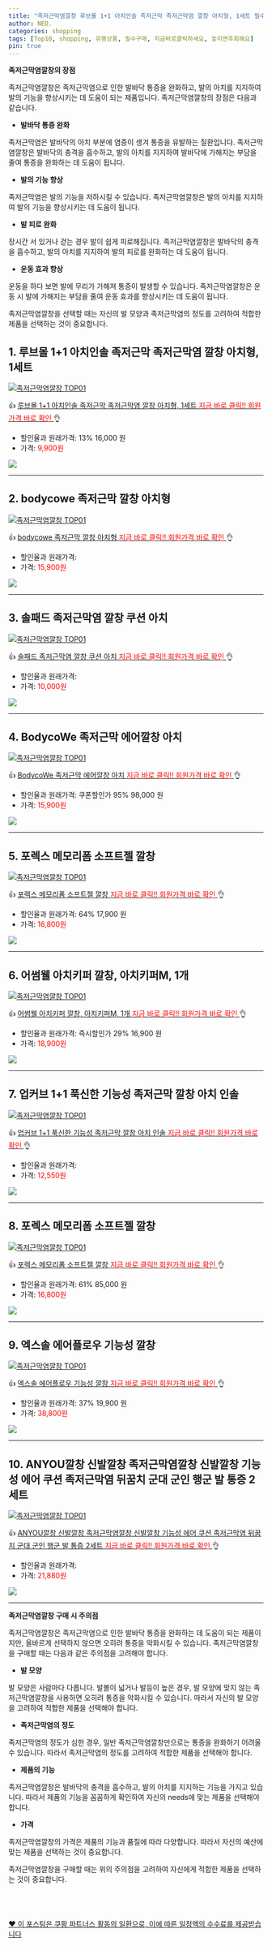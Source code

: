 ```yaml
---
title: "족저근막염깔창 루브몰 1+1 아치인솔 족저근막 족저근막염 깔창 아치형, 1세트 필수 필요 추천 제품 비교 최저 가격 비교 장점 구매 후기 구매평"
author: NEO.
categories: shopping
tags: [Top10, shopping, 유행상품, 필수구매, 지금바로클릭하세요, 놓치면후회해요]
pin: true
---
```

**족저근막염깔창의 장점**

족저근막염깔창은 족저근막염으로 인한 발바닥 통증을 완화하고, 발의 아치를 지지하여 발의 기능을 향상시키는 데 도움이 되는 제품입니다. 족저근막염깔창의 장점은 다음과 같습니다.

* **발바닥 통증 완화**

족저근막염은 발바닥의 아치 부분에 염증이 생겨 통증을 유발하는 질환입니다. 족저근막염깔창은 발바닥의 충격을 흡수하고, 발의 아치를 지지하여 발바닥에 가해지는 부담을 줄여 통증을 완화하는 데 도움이 됩니다.

* **발의 기능 향상**

족저근막염은 발의 기능을 저하시킬 수 있습니다. 족저근막염깔창은 발의 아치를 지지하여 발의 기능을 향상시키는 데 도움이 됩니다.

* **발 피로 완화**

장시간 서 있거나 걷는 경우 발이 쉽게 피로해집니다. 족저근막염깔창은 발바닥의 충격을 흡수하고, 발의 아치를 지지하여 발의 피로를 완화하는 데 도움이 됩니다.

* **운동 효과 향상**

운동을 하다 보면 발에 무리가 가해져 통증이 발생할 수 있습니다. 족저근막염깔창은 운동 시 발에 가해지는 부담을 줄여 운동 효과를 향상시키는 데 도움이 됩니다.

족저근막염깔창을 선택할 때는 자신의 발 모양과 족저근막염의 정도를 고려하여 적합한 제품을 선택하는 것이 중요합니다.

   

## 1. 루브몰 1+1 아치인솔 족저근막 족저근막염 깔창 아치형, 1세트

[![족저근막염깔창 TOP01](https://thumbnail6.coupangcdn.com/thumbnails/remote/490x490ex/image/vendor_inventory/431c/141ac49c2e30406299c6b5a31c0446bd7fb899d7d8512e978be0ac93dd08.jpg)](https://link.coupang.com/re/AFFSDP?lptag=AF3617701&subid=GithubCoopas&pageKey=7656161696&traceid=V0-153&itemId=20384429756&vendorItemId=87467544165)


👍 [루브몰 1+1 아치인솔 족저근막 족저근막염 깔창 아치형, 1세트 <font color=red> 지금 바로 클릭!! 회원가격 바로 확인 </font> ](https://link.coupang.com/re/AFFSDP?lptag=AF3617701&subid=GithubCoopas&pageKey=7656161696&traceid=V0-153&itemId=20384429756&vendorItemId=87467544165) 👌 


- 할인율과 원래가격: 13%  16,000   원
- 가격: <span style='color:red'>9,900원</span>

[![](/discount_price.png)](https://link.coupang.com/re/AFFSDP?lptag=AF3617701&subid=GithubCoopas&pageKey=7656161696&traceid=V0-153&itemId=20384429756&vendorItemId=87467544165)

---


   

## 2. bodycowe 족저근막 깔창 아치형

[![족저근막염깔창 TOP01](https://thumbnail10.coupangcdn.com/thumbnails/remote/490x490ex/image/vendor_inventory/6f14/f473cb0e06170ad32596c9194a531bf59962f87ede6e521450553ee7597e.png)](https://link.coupang.com/re/AFFSDP?lptag=AF3617701&subid=GithubCoopas&pageKey=7602350448&traceid=V0-153&itemId=20113976152&vendorItemId=86589513801)


👍 [bodycowe 족저근막 깔창 아치형 <font color=red> 지금 바로 클릭!! 회원가격 바로 확인 </font> ](https://link.coupang.com/re/AFFSDP?lptag=AF3617701&subid=GithubCoopas&pageKey=7602350448&traceid=V0-153&itemId=20113976152&vendorItemId=86589513801) 👌 


- 할인율과 원래가격: 
- 가격: <span style='color:red'>15,900원</span>

[![](/discount_price.png)](https://link.coupang.com/re/AFFSDP?lptag=AF3617701&subid=GithubCoopas&pageKey=7602350448&traceid=V0-153&itemId=20113976152&vendorItemId=86589513801)

---


   

## 3. 솔패드 족저근막염 깔창 쿠션 아치

[![족저근막염깔창 TOP01](https://thumbnail7.coupangcdn.com/thumbnails/remote/490x490ex/image/vendor_inventory/a40a/6fcaadc9b59b7faec16a45d981f643e92854708c9b3fe23de131039f3570.jpg)](https://link.coupang.com/re/AFFSDP?lptag=AF3617701&subid=GithubCoopas&pageKey=7721759096&traceid=V0-153&itemId=20725691592&vendorItemId=87796268725)


👍 [솔패드 족저근막염 깔창 쿠션 아치 <font color=red> 지금 바로 클릭!! 회원가격 바로 확인 </font> ](https://link.coupang.com/re/AFFSDP?lptag=AF3617701&subid=GithubCoopas&pageKey=7721759096&traceid=V0-153&itemId=20725691592&vendorItemId=87796268725) 👌 


- 할인율과 원래가격: 
- 가격: <span style='color:red'>10,000원</span>

[![](/discount_price.png)](https://link.coupang.com/re/AFFSDP?lptag=AF3617701&subid=GithubCoopas&pageKey=7721759096&traceid=V0-153&itemId=20725691592&vendorItemId=87796268725)

---


   

## 4. BodycoWe 족저근막 에어깔창 아치

[![족저근막염깔창 TOP01](https://thumbnail6.coupangcdn.com/thumbnails/remote/490x490ex/image/vendor_inventory/79ca/a7a4a8fb48ec82f3431ed3ca665ce6824e3f5526469facb3b62e14d27734.png)](https://link.coupang.com/re/AFFSDP?lptag=AF3617701&subid=GithubCoopas&pageKey=7550008903&traceid=V0-153&itemId=19479682692&vendorItemId=86589778961)


👍 [BodycoWe 족저근막 에어깔창 아치 <font color=red> 지금 바로 클릭!! 회원가격 바로 확인 </font> ](https://link.coupang.com/re/AFFSDP?lptag=AF3617701&subid=GithubCoopas&pageKey=7550008903&traceid=V0-153&itemId=19479682692&vendorItemId=86589778961) 👌 


- 할인율과 원래가격: 쿠폰할인가 95%  98,000   원
- 가격: <span style='color:red'>15,900원</span>

[![](/discount_price.png)](https://link.coupang.com/re/AFFSDP?lptag=AF3617701&subid=GithubCoopas&pageKey=7550008903&traceid=V0-153&itemId=19479682692&vendorItemId=86589778961)

---


   

## 5. 포렉스 메모리폼 소프트젤 깔창

[![족저근막염깔창 TOP01](https://thumbnail8.coupangcdn.com/thumbnails/remote/490x490ex/image/retail/images/6003947478340719-e6fcdd16-485e-42c9-a4a9-34c65e5726e6.jpg)](https://link.coupang.com/re/AFFSDP?lptag=AF3617701&subid=GithubCoopas&pageKey=183741239&traceid=V0-153&itemId=526147104&vendorItemId=4365828789)


👍 [포렉스 메모리폼 소프트젤 깔창 <font color=red> 지금 바로 클릭!! 회원가격 바로 확인 </font> ](https://link.coupang.com/re/AFFSDP?lptag=AF3617701&subid=GithubCoopas&pageKey=183741239&traceid=V0-153&itemId=526147104&vendorItemId=4365828789) 👌 


- 할인율과 원래가격: 64%  17,900   원
- 가격: <span style='color:red'>16,800원</span>

[![](/discount_price.png)](https://link.coupang.com/re/AFFSDP?lptag=AF3617701&subid=GithubCoopas&pageKey=183741239&traceid=V0-153&itemId=526147104&vendorItemId=4365828789)

---


   

## 6. 어썸웰 아치키퍼 깔창, 아치키퍼M, 1개

[![족저근막염깔창 TOP01](https://thumbnail8.coupangcdn.com/thumbnails/remote/490x490ex/image/vendor_inventory/4bb1/a6e9563b67050255454ab619ae8343e71ffc71242cc833fcf799d0c09b22.png)](https://link.coupang.com/re/AFFSDP?lptag=AF3617701&subid=GithubCoopas&pageKey=7172950129&traceid=V0-153&itemId=18075218945&vendorItemId=85228320988)


👍 [어썸웰 아치키퍼 깔창, 아치키퍼M, 1개 <font color=red> 지금 바로 클릭!! 회원가격 바로 확인 </font> ](https://link.coupang.com/re/AFFSDP?lptag=AF3617701&subid=GithubCoopas&pageKey=7172950129&traceid=V0-153&itemId=18075218945&vendorItemId=85228320988) 👌 


- 할인율과 원래가격: 즉시할인가 29%  16,900   원
- 가격: <span style='color:red'>18,900원</span>

[![](/discount_price.png)](https://link.coupang.com/re/AFFSDP?lptag=AF3617701&subid=GithubCoopas&pageKey=7172950129&traceid=V0-153&itemId=18075218945&vendorItemId=85228320988)

---


   

## 7. 업커브 1+1 푹신한 기능성 족저근막 깔창 아치 인솔

[![족저근막염깔창 TOP01](https://thumbnail6.coupangcdn.com/thumbnails/remote/490x490ex/image/vendor_inventory/66d9/cabc231298a2007c07a527c8f4ba393f5a8cba104d01ef501acba226a003.jpg)](https://link.coupang.com/re/AFFSDP?lptag=AF3617701&subid=GithubCoopas&pageKey=7725908894&traceid=V0-153&itemId=20747463440&vendorItemId=87817818113)


👍 [업커브 1+1 푹신한 기능성 족저근막 깔창 아치 인솔 <font color=red> 지금 바로 클릭!! 회원가격 바로 확인 </font> ](https://link.coupang.com/re/AFFSDP?lptag=AF3617701&subid=GithubCoopas&pageKey=7725908894&traceid=V0-153&itemId=20747463440&vendorItemId=87817818113) 👌 


- 할인율과 원래가격: 
- 가격: <span style='color:red'>12,550원</span>

[![](/discount_price.png)](https://link.coupang.com/re/AFFSDP?lptag=AF3617701&subid=GithubCoopas&pageKey=7725908894&traceid=V0-153&itemId=20747463440&vendorItemId=87817818113)

---


   

## 8. 포렉스 메모리폼 소프트젤 깔창

[![족저근막염깔창 TOP01](https://thumbnail8.coupangcdn.com/thumbnails/remote/490x490ex/image/retail/images/6003947478340719-e6fcdd16-485e-42c9-a4a9-34c65e5726e6.jpg)](https://link.coupang.com/re/AFFSDP?lptag=AF3617701&subid=GithubCoopas&pageKey=183741239&traceid=V0-153&itemId=526147104&vendorItemId=4365828789)


👍 [포렉스 메모리폼 소프트젤 깔창 <font color=red> 지금 바로 클릭!! 회원가격 바로 확인 </font> ](https://link.coupang.com/re/AFFSDP?lptag=AF3617701&subid=GithubCoopas&pageKey=183741239&traceid=V0-153&itemId=526147104&vendorItemId=4365828789) 👌 


- 할인율과 원래가격: 61%  85,000   원
- 가격: <span style='color:red'>16,800원</span>

[![](/discount_price.png)](https://link.coupang.com/re/AFFSDP?lptag=AF3617701&subid=GithubCoopas&pageKey=183741239&traceid=V0-153&itemId=526147104&vendorItemId=4365828789)

---


   

## 9. 엑스솔 에어플로우 기능성 깔창

[![족저근막염깔창 TOP01](https://thumbnail8.coupangcdn.com/thumbnails/remote/490x490ex/image/vendor_inventory/f78b/01759a0d216644edafad75b45e93ef585b6a33a7cde4d8a191300573faea.jpg)](https://link.coupang.com/re/AFFSDP?lptag=AF3617701&subid=GithubCoopas&pageKey=7516499848&traceid=V0-153&itemId=14368450679&vendorItemId=85882551574)


👍 [엑스솔 에어플로우 기능성 깔창 <font color=red> 지금 바로 클릭!! 회원가격 바로 확인 </font> ](https://link.coupang.com/re/AFFSDP?lptag=AF3617701&subid=GithubCoopas&pageKey=7516499848&traceid=V0-153&itemId=14368450679&vendorItemId=85882551574) 👌 


- 할인율과 원래가격: 37%  19,900   원
- 가격: <span style='color:red'>38,800원</span>

[![](/discount_price.png)](https://link.coupang.com/re/AFFSDP?lptag=AF3617701&subid=GithubCoopas&pageKey=7516499848&traceid=V0-153&itemId=14368450679&vendorItemId=85882551574)

---


   

## 10. ANYOU깔창 신발깔창 족저근막염깔창 신발깔창 기능성 에어 쿠션 족저근막염 뒤꿈치 군대 군인 행군 발 통증 2세트

[![족저근막염깔창 TOP01](https://thumbnail6.coupangcdn.com/thumbnails/remote/490x490ex/image/vendor_inventory/5e40/388365cc673f6a89180f072fadaa4ab0db98cd225ce0ff2c0a95a5f4b01f.jpeg)](https://link.coupang.com/re/AFFSDP?lptag=AF3617701&subid=GithubCoopas&pageKey=7236881246&traceid=V0-153&itemId=18377680541&vendorItemId=86272966347)


👍 [ANYOU깔창 신발깔창 족저근막염깔창 신발깔창 기능성 에어 쿠션 족저근막염 뒤꿈치 군대 군인 행군 발 통증 2세트 <font color=red> 지금 바로 클릭!! 회원가격 바로 확인 </font> ](https://link.coupang.com/re/AFFSDP?lptag=AF3617701&subid=GithubCoopas&pageKey=7236881246&traceid=V0-153&itemId=18377680541&vendorItemId=86272966347) 👌 


- 할인율과 원래가격: 
- 가격: <span style='color:red'>21,880원</span>

[![](/discount_price.png)](https://link.coupang.com/re/AFFSDP?lptag=AF3617701&subid=GithubCoopas&pageKey=7236881246&traceid=V0-153&itemId=18377680541&vendorItemId=86272966347)

---
**족저근막염깔창 구매 시 주의점**

족저근막염깔창은 족저근막염으로 인한 발바닥 통증을 완화하는 데 도움이 되는 제품이지만, 올바르게 선택하지 않으면 오히려 통증을 악화시킬 수 있습니다. 족저근막염깔창을 구매할 때는 다음과 같은 주의점을 고려해야 합니다.

* **발 모양**

발 모양은 사람마다 다릅니다. 발볼이 넓거나 발등이 높은 경우, 발 모양에 맞지 않는 족저근막염깔창을 사용하면 오히려 통증을 악화시킬 수 있습니다. 따라서 자신의 발 모양을 고려하여 적합한 제품을 선택해야 합니다.

* **족저근막염의 정도**

족저근막염의 정도가 심한 경우, 일반 족저근막염깔창만으로는 통증을 완화하기 어려울 수 있습니다. 따라서 족저근막염의 정도를 고려하여 적합한 제품을 선택해야 합니다.

* **제품의 기능**

족저근막염깔창은 발바닥의 충격을 흡수하고, 발의 아치를 지지하는 기능을 가지고 있습니다. 따라서 제품의 기능을 꼼꼼하게 확인하여 자신의 needs에 맞는 제품을 선택해야 합니다.

* **가격**

족저근막염깔창의 가격은 제품의 기능과 품질에 따라 다양합니다. 따라서 자신의 예산에 맞는 제품을 선택하는 것이 중요합니다.

족저근막염깔창을 구매할 때는 위의 주의점을 고려하여 자신에게 적합한 제품을 선택하는 것이 중요합니다.<br><br><br><br><br> [ ❤  이 포스팅은 쿠팡 파트너스 활동의 일환으로, 이에 따른 일정액의 수수료를 제공받습니다](https://link.coupang.com/a/bcEFyh)